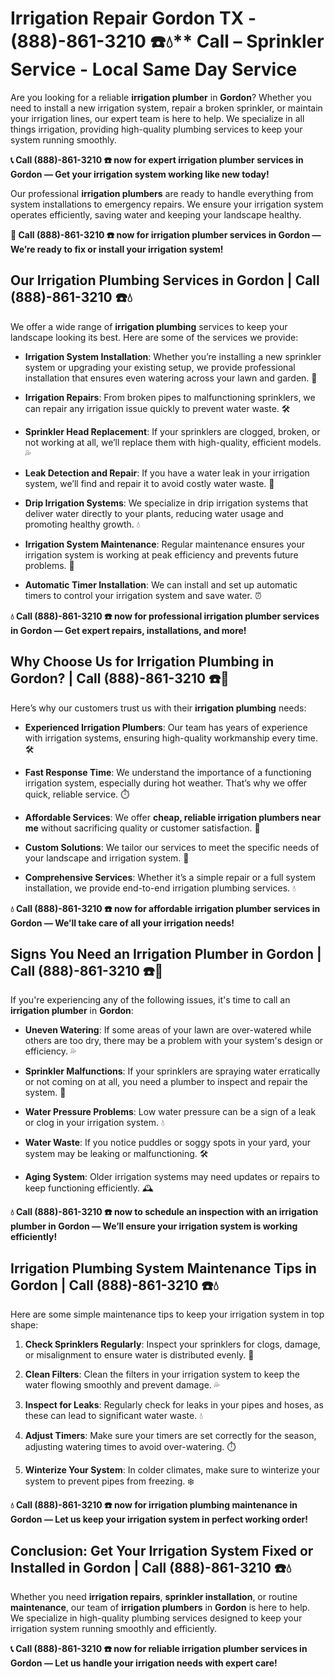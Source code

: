 # Irrigation Repair Gordon TX - (888)-861-3210 ☎️💧** Call –  Sprinkler Service - Local Same Day Service

Are you looking for a reliable **irrigation plumber** in **Gordon**? Whether you need to install a new irrigation system, repair a broken sprinkler, or maintain your irrigation lines, our expert team is here to help. We specialize in all things irrigation, providing high-quality plumbing services to keep your system running smoothly.

**📞 Call (888)-861-3210 ☎️ now for expert **irrigation plumber** services in Gordon — Get your irrigation system working like new today!**

Our professional **irrigation plumbers** are ready to handle everything from system installations to emergency repairs. We ensure your irrigation system operates efficiently, saving water and keeping your landscape healthy.

**🚨 Call (888)-861-3210 ☎️ now for **irrigation plumber** services in Gordon — We’re ready to fix or install your irrigation system!**

## **Our Irrigation Plumbing Services in Gordon | Call (888)-861-3210 ☎️💧**

We offer a wide range of **irrigation plumbing** services to keep your landscape looking its best. Here are some of the services we provide:

- **Irrigation System Installation**: Whether you’re installing a new sprinkler system or upgrading your existing setup, we provide professional installation that ensures even watering across your lawn and garden. 🌱
- **Irrigation Repairs**: From broken pipes to malfunctioning sprinklers, we can repair any irrigation issue quickly to prevent water waste. 🛠️
- **Sprinkler Head Replacement**: If your sprinklers are clogged, broken, or not working at all, we’ll replace them with high-quality, efficient models. 💦
- **Leak Detection and Repair**: If you have a water leak in your irrigation system, we’ll find and repair it to avoid costly water waste. 🔧
- **Drip Irrigation Systems**: We specialize in drip irrigation systems that deliver water directly to your plants, reducing water usage and promoting healthy growth. 💧
- **Irrigation System Maintenance**: Regular maintenance ensures your irrigation system is working at peak efficiency and prevents future problems. 🔧
- **Automatic Timer Installation**: We can install and set up automatic timers to control your irrigation system and save water. ⏰

**💧 Call (888)-861-3210 ☎️ now for professional **irrigation plumber** services in Gordon — Get expert repairs, installations, and more!**

## **Why Choose Us for Irrigation Plumbing in Gordon? | Call (888)-861-3210 ☎️🌟**

Here’s why our customers trust us with their **irrigation plumbing** needs:

- **Experienced Irrigation Plumbers**: Our team has years of experience with irrigation systems, ensuring high-quality workmanship every time. 🛠️
- **Fast Response Time**: We understand the importance of a functioning irrigation system, especially during hot weather. That’s why we offer quick, reliable service. ⏱️
- **Affordable Services**: We offer **cheap, reliable irrigation plumbers near me** without sacrificing quality or customer satisfaction. 💸
- **Custom Solutions**: We tailor our services to meet the specific needs of your landscape and irrigation system. 🌳
- **Comprehensive Services**: Whether it’s a simple repair or a full system installation, we provide end-to-end irrigation plumbing services. 💧

**💧 Call (888)-861-3210 ☎️ now for affordable **irrigation plumber** services in Gordon — We’ll take care of all your irrigation needs!**

## **Signs You Need an Irrigation Plumber in Gordon | Call (888)-861-3210 ☎️🚨**

If you're experiencing any of the following issues, it's time to call an **irrigation plumber** in **Gordon**:

- **Uneven Watering**: If some areas of your lawn are over-watered while others are too dry, there may be a problem with your system's design or efficiency. 💦
- **Sprinkler Malfunctions**: If your sprinklers are spraying water erratically or not coming on at all, you need a plumber to inspect and repair the system. 🚿
- **Water Pressure Problems**: Low water pressure can be a sign of a leak or clog in your irrigation system. 💧
- **Water Waste**: If you notice puddles or soggy spots in your yard, your system may be leaking or malfunctioning. 🛠️
- **Aging System**: Older irrigation systems may need updates or repairs to keep functioning efficiently. 🕰️

**💧 Call (888)-861-3210 ☎️ now to schedule an inspection with an **irrigation plumber** in Gordon — We’ll ensure your irrigation system is working efficiently!**

## **Irrigation Plumbing System Maintenance Tips in Gordon | Call (888)-861-3210 ☎️💧**

Here are some simple maintenance tips to keep your irrigation system in top shape:

1. **Check Sprinklers Regularly**: Inspect your sprinklers for clogs, damage, or misalignment to ensure water is distributed evenly. 🔧
2. **Clean Filters**: Clean the filters in your irrigation system to keep the water flowing smoothly and prevent damage. 💦
3. **Inspect for Leaks**: Regularly check for leaks in your pipes and hoses, as these can lead to significant water waste. 💧
4. **Adjust Timers**: Make sure your timers are set correctly for the season, adjusting watering times to avoid over-watering. ⏱️
5. **Winterize Your System**: In colder climates, make sure to winterize your system to prevent pipes from freezing. ❄️

**💧 Call (888)-861-3210 ☎️ now for irrigation plumbing maintenance in Gordon — Let us keep your irrigation system in perfect working order!**

## **Conclusion: Get Your Irrigation System Fixed or Installed in Gordon | Call (888)-861-3210 ☎️💧**

Whether you need **irrigation repairs**, **sprinkler installation**, or routine **maintenance**, our team of **irrigation plumbers** in **Gordon** is here to help. We specialize in high-quality plumbing services designed to keep your irrigation system running smoothly and efficiently. 

**📞 Call (888)-861-3210 ☎️ now for reliable **irrigation plumber** services in Gordon — Let us handle your irrigation needs with expert care!**
